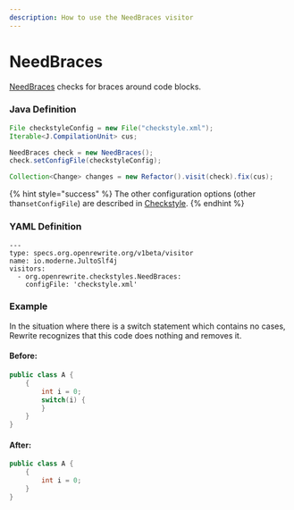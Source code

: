 ```yaml
---
description: How to use the NeedBraces visitor
---
```


# NeedBraces

[NeedBraces](https://checkstyle.sourceforge.io/config_blocks.html#NeedBraces) checks for braces around code blocks.

### Java Definition 

```java
File checkstyleConfig = new File("checkstyle.xml");
Iterable<J.CompilationUnit> cus;

NeedBraces check = new NeedBraces();
check.setConfigFile(checkstyleConfig);

Collection<Change> changes = new Refactor().visit(check).fix(cus);
```

{% hint style="success" %}
The other configuration options \(other than`setConfigFile`\) are described in [Checkstyle](./#configuration-options).
{% endhint %}

### YAML Definition

```text
---
type: specs.org.openrewrite.org/v1beta/visitor
name: io.moderne.JultoSlf4j
visitors:
  - org.openrewrite.checkstyles.NeedBraces:
    configFile: 'checkstyle.xml'
```

### Example

In the situation where there is a switch statement which contains no cases, Rewrite recognizes that this code does nothing and removes it.

#### Before:

```java
public class A {
    {
        int i = 0;
        switch(i) {
        }
    }
}
```

#### After:

```java
public class A {
    {
        int i = 0;
    }
}
```

